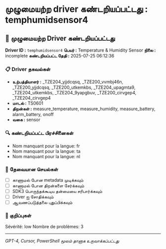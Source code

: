 # முழுமையற்ற driver கண்டறியப்பட்டது : temphumidsensor4

## 🚨 முழுமையற்ற Driver கண்டறியப்பட்டது

**Driver ID :** `temphumidsensor4`
**பெயர் :** Temperature & Humidity Sensor
**நிலை :** incomplete
**கண்டறியப்பட்ட தேதி :** 2025-07-25 06:12:36

### 📋 Driver தகவல்கள்
- **உற்பத்தியாளர் :** _TZE204_yjjdcqsq, _TZE200_vvmbj46n, _TZE200_yjjdcqsq, _TZE200_utkemkbs, _TZE204_upagmta9, _TZE204_utkemkbs, _TZE204_9yapgbuv, _TZE200_cirvgep4, _TZE204_cirvgep4
- **மாடல் :** TS0601
- **திறன்கள் :** measure_temperature, measure_humidity, measure_battery, alarm_battery, onoff
- **வகை :** sensor

### 🔍 கண்டறியப்பட்ட பிரச்சினைகள்
- Nom manquant pour la langue: fr
- Nom manquant pour la langue: ta
- Nom manquant pour la langue: nl

### 🎯 தேவையான செயல்கள்
- [ ] காணாமல் போன metadata முடிக்கவும்
- [ ] காணாமல் போன திறன்களை சேர்க்கவும்
- [ ] SDK3 பொருந்தக்கூடிய தன்மையை சரிபார்க்கவும்
- [ ] Driver ஐ சோதிக்கவும்
- [ ] ஆவணப்படுத்தலை புதுப்பிக்கவும்

### 📝 குறிப்புகள்
Sévérité: low
Nombre de problèmes: 3

---
*GPT-4, Cursor, PowerShell மூலம் தானாக உருவாக்கப்பட்டது*

